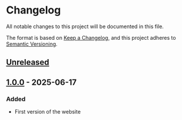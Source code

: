 # Changelog

All notable changes to this project will be documented in this file.

The format is based on [Keep a Changelog](https://keepachangelog.com/en/1.0.0/),
and this project adheres to [Semantic Versioning](https://semver.org/spec/v2.0.0.html).

## [Unreleased]

## [1.0.0] - 2025-06-17

### Added

-   First version of the website

[unreleased]: https://github.com/mindsers/mindsersit-blog/compare/v3.7.2...HEAD
[1.0.0]: https://github.com/mindsers/mindsersit-blog/releases/tag/v1.0.0
